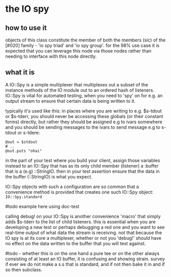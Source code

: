 # the IO spy

## how to use it

objects of this class constitute the member of both the members (sic) of the
[#020] family - 'io spy triad' and 'io spy group'. for the 98% use case it is
expected that you can leverage this node via those nodes rather than needing
to interface with this node directly.

## what it is

A IO::Spy is a simple multiplexer that multiplexes out a subset of the
instance methods of the IO module out to an ordered hash of listeners. IO::Spy
is vital for automated testing, when you need to 'spy' on for e.g. an output
stream to ensure that certain data is being written to it.

typically it's used like this: in places where you are writing to e.g.
$s-tdout or $s-tderr, you should never be accessing these globals (or their
constant forms) directly, but rather they should be assigned e.g to ivars
somewhere and you should be sending messages to the ivars to send message
e.g to s-tdout or s-tdere:

    @out = $stdout
    # ..
    @out.puts "ohai"

in the part of your test where you build your client, assign those variables
instead to an IO::Spy that has as its only child member (listener) a :buffer
that is a (e.g) ::StringIO. then in your test assertion ensure that the data
in the buffer (::StringIO) is what you expect.

IO::Spy objects with such a configuration are so common that a convenience
method is provided that creates one such IO::Spy object: `IO::Spy.standard`

  #todo example here using doc-test

calling debug! on your IO::Spy is another convenience 'macro' that simply adds
$s-tderr to the list of child listeners. this is essential when you are
developing a new test or perhaps debugging a red one and you want to see
real-time output of what data the stream is receiving. not that because
the IO spy is at its core a multiplexer, whether or not you 'debug!' *should*
have no effect on the data written to the buffer that you will test against.

#todo - whether this is on the one hand a pure tee or on the other always
consisting of at least an IO buffer, it is confusing and showing strain.
survey if ever we do not make a s.s that is standard, and if not then bake it
in and if so then subclass.
